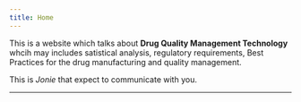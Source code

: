 ```yaml
---
title: Home
---
```


This is a website which talks about __Drug Quality Management Technology__ whcih may includes satistical analysis, regulatory requirements, Best Practices for the drug manufacturing and quality management.

This is _Jonie_ that expect to communicate with you.

---